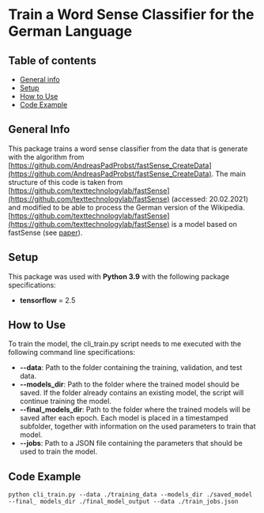 # Train a Word Sense Classifier for the German Language

## Table of contents
* [General info](#general-info)
* [Setup](#setup)
* [How to Use](#how-to-use)
* [Code Example](#code-example)


## General Info
This package trains a word sense classifier from the data that is generate with the algorithm from [https://github.com/AndreasPadProbst/fastSense_CreateData](https://github.com/AndreasPadProbst/fastSense_CreateData).
The main structure of this code is taken from [https://github.com/texttechnologylab/fastSense](https://github.com/texttechnologylab/fastSense) (accessed: 20.02.2021) and modified to be able to process
the German version of the Wikipedia. [https://github.com/texttechnologylab/fastSense](https://github.com/texttechnologylab/fastSense) is a model based on fastSense (see [paper](https://www.aclweb.org/anthology/L18-1168/)).

## Setup
This package was used with **Python 3.9** with the following package specifications:
* **tensorflow** = 2.5

## How to Use
To train the model, the cli_train.py script needs to me executed with the following command line specifications:

* **--data**: Path to the folder containing the training, validation, and test data.
* **--models_dir**: Path to the folder where the trained model should be saved. If the folder already contains an existing model, the script will continue training the model.
* **--final_models_dir**: Path to the folder where the trained models will be saved after each epoch. Each model is placed in a timestamped subfolder, together with information on the used parameters to train that model.
* **--jobs**: Path to a JSON file containing the parameters that should be used to train the model.

## Code Example
```
python cli_train.py --data ./training_data --models_dir ./saved_model --final_ models_dir ./final_model_output --data ./train_jobs.json
```

